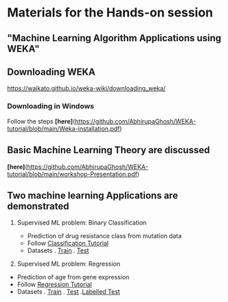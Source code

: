 # Materials for the Hands-on session
## "Machine Learning Algorithm Applications using WEKA"

## Downloading WEKA
https://waikato.github.io/weka-wiki/downloading_weka/
### Downloading in Windows
Follow the steps **[here]**(https://github.com/AbhirupaGhosh/WEKA-tutorial/blob/main/Weka-installation.pdf)

## Basic Machine Learning Theory are discussed 
**[here]**(https://github.com/AbhirupaGhosh/WEKA-tutorial/blob/main/workshop-Presentation.pdf) 

## Two machine learning Applications are demonstrated 

1. Supervised ML problem: Binary Classification
   - Prediction of drug resistance class from mutation data
   - Follow [Classification Tutorial](https://github.com/AbhirupaGhosh/WEKA-tutorial/blob/main/classification-tutorial.pdf)
   - Datasets . [Train](https://github.com/AbhirupaGhosh/WEKA-tutorial/blob/main/data/Classification_train.csv) . [Test](https://github.com/AbhirupaGhosh/WEKA-tutorial/blob/main/data/Classification_test.csv) 

2. Supervised ML problem: Regression
  - Prediction of age from gene expression
  - Follow [Regression Tutorial](https://github.com/AbhirupaGhosh/WEKA-tutorial/blob/main/regression-tutorial.pdf)
  - Datasets . [Train](https://github.com/AbhirupaGhosh/WEKA-tutorial/blob/main/data/Regression_train.csv) . [Test](https://github.com/AbhirupaGhosh/WEKA-tutorial/blob/main/data/Regression_test.csv) .[Labelled Test](https://github.com/AbhirupaGhosh/WEKA-tutorial/blob/main/data/Regression_test_labelled.csv)

